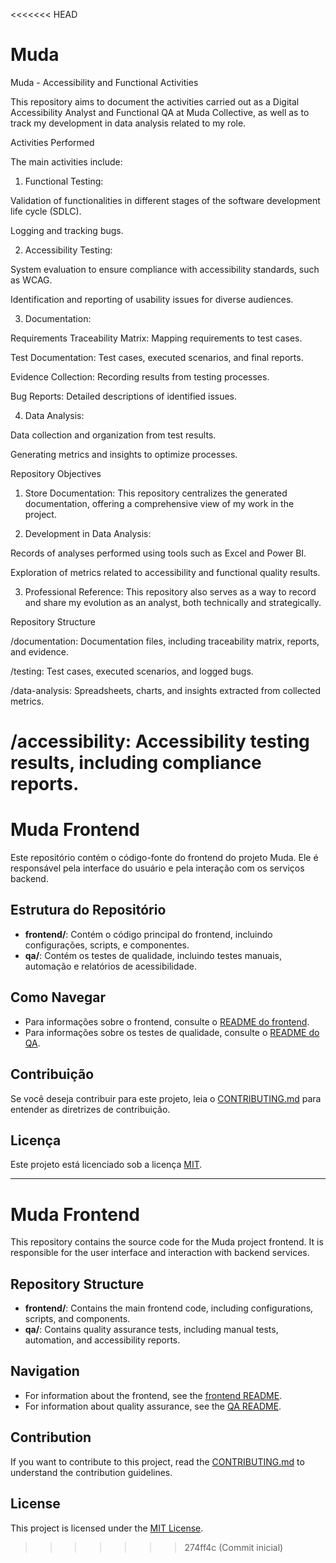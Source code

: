 <<<<<<< HEAD
# Muda
Muda - Accessibility and Functional Activities

This repository aims to document the activities carried out as a Digital Accessibility Analyst and Functional QA at Muda Collective, as well as to track my development in data analysis related to my role.

Activities Performed

The main activities include:

1. Functional Testing:

Validation of functionalities in different stages of the software development life cycle (SDLC).

Logging and tracking bugs.



2. Accessibility Testing:

System evaluation to ensure compliance with accessibility standards, such as WCAG.

Identification and reporting of usability issues for diverse audiences.



3. Documentation:

Requirements Traceability Matrix: Mapping requirements to test cases.

Test Documentation: Test cases, executed scenarios, and final reports.

Evidence Collection: Recording results from testing processes.

Bug Reports: Detailed descriptions of identified issues.



4. Data Analysis:

Data collection and organization from test results.

Generating metrics and insights to optimize processes.




Repository Objectives

1. Store Documentation:
This repository centralizes the generated documentation, offering a comprehensive view of my work in the project.


2. Development in Data Analysis:

Records of analyses performed using tools such as Excel and Power BI.

Exploration of metrics related to accessibility and functional quality results.



3. Professional Reference:
This repository also serves as a way to record and share my evolution as an analyst, both technically and strategically.



Repository Structure

/documentation: Documentation files, including traceability matrix, reports, and evidence.

/testing: Test cases, executed scenarios, and logged bugs.

/data-analysis: Spreadsheets, charts, and insights extracted from collected metrics.

/accessibility: Accessibility testing results, including compliance reports.
=======
# Muda Frontend

Este repositório contém o código-fonte do frontend do projeto Muda. Ele é responsável pela interface do usuário e pela interação com os serviços backend.

## Estrutura do Repositório

- **frontend/**: Contém o código principal do frontend, incluindo configurações, scripts, e componentes.
- **qa/**: Contém os testes de qualidade, incluindo testes manuais, automação e relatórios de acessibilidade.

## Como Navegar

- Para informações sobre o frontend, consulte o [README do frontend](frontend/README.md).
- Para informações sobre os testes de qualidade, consulte o [README do QA](qa/README.md).

## Contribuição

Se você deseja contribuir para este projeto, leia o [CONTRIBUTING.md](frontend/CONTRIBUTING.md) para entender as diretrizes de contribuição.

## Licença

Este projeto está licenciado sob a licença [MIT](frontend/LICENSE).

---

# Muda Frontend

This repository contains the source code for the Muda project frontend. It is responsible for the user interface and interaction with backend services.

## Repository Structure

- **frontend/**: Contains the main frontend code, including configurations, scripts, and components.
- **qa/**: Contains quality assurance tests, including manual tests, automation, and accessibility reports.

## Navigation

- For information about the frontend, see the [frontend README](frontend/README.md).
- For information about quality assurance, see the [QA README](qa/README.md).

## Contribution

If you want to contribute to this project, read the [CONTRIBUTING.md](frontend/CONTRIBUTING.md) to understand the contribution guidelines.

## License

This project is licensed under the [MIT License](frontend/LICENSE).
>>>>>>> 274ff4c (Commit inicial)
